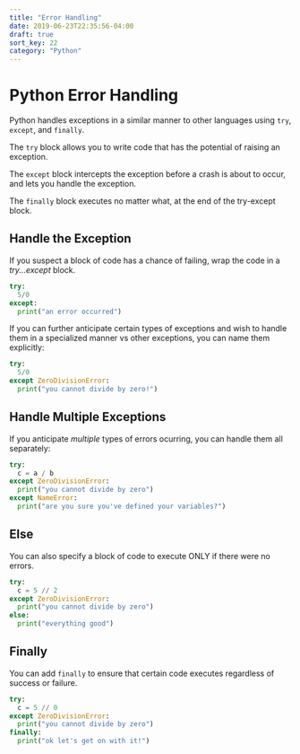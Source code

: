 ```yaml
---
title: "Error Handling"
date: 2019-06-23T22:35:56-04:00
draft: true
sort_key: 22
category: "Python"
---
```


# Python Error Handling

Python handles exceptions in a similar manner to other languages using `try`,
`except`, and `finally`.

The `try` block allows you to write code that has the potential of raising an exception.

The `except` block intercepts the exception before a crash is about to occur, and
lets you handle the exception.

The `finally` block executes no matter what, at the end of the try-except block.

## Handle the Exception

If you suspect a block of code has a chance of failing, wrap the code in a _try...except_
block.

```python
try:
  5/0
except:
  print("an error occurred")
```

If you can further anticipate certain types of exceptions and wish to handle them
in a specialized manner vs other exceptions, you can name them explicitly:

```python
try:
  5/0
except ZeroDivisionError:
  print("you cannot divide by zero!")
```

## Handle Multiple Exceptions

If you anticipate *multiple* types of errors ocurring, you can handle them all
separately:

```python
try:
  c = a / b
except ZeroDivisionError:
  print("you cannot divide by zero")
except NameError:
  print("are you sure you've defined your variables?")
```

## Else

You can also specify a block of code to execute ONLY if there were no errors.

```python
try:
  c = 5 // 2
except ZeroDivisionError:
  print("you cannot divide by zero")
else:
  print("everything good")
```

## Finally

You can add `finally` to ensure that certain code executes regardless of success
or failure.

```python
try:
  c = 5 // 0
except ZeroDivisionError:
  print("you cannot divide by zero")
finally:
  print("ok let's get on with it!")
```
